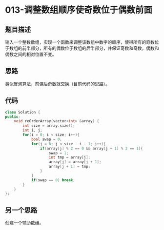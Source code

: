 # 013-调整数组顺序使奇数位于偶数前面



## 题目描述

输入一个整数数组，实现一个函数来调整该数组中数字的顺序，使得所有的奇数位于数组的前半部分，所有的偶数位于数组的后半部分，并保证奇数和奇数，偶数和偶数之间的相对位置不变。



## 思路

类似冒泡算法，前偶后奇数就交换（目前代码的思路）。



## 代码

```c++
class Solution {
public:
    void reOrderArray(vector<int> &array) {
        int size = array.size();
        int i, j;
        for(i = 0; i < size; i++){
            bool swap = 0;
            for(j = 0; j < size - i - 1; j++){
                if(array[j] % 2 == 0 && array[j + 1] % 2 == 1){
                    swap = 1;
                    int tmp = array[j];
                    array[j] = array[j + 1];
                    array[j + 1] = tmp;
                }
            }
            if(swap == 0) break;
        }
    }
};
```



## 另一个思路

创建一个辅助数组。